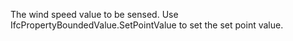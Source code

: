The wind speed value to be sensed. Use IfcPropertyBoundedValue.SetPointValue to set the set point value.
